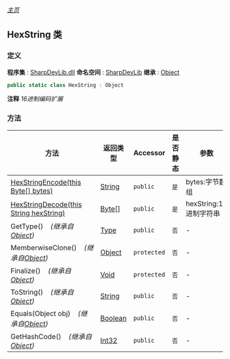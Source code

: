 ###### [主页](./Index.md "主页")
## HexString 类
### 定义
**程序集** : [SharpDevLib.dll](./SharpDevLib.assembly.md "SharpDevLib.dll")
**命名空间** : [SharpDevLib](./SharpDevLib.namespace.md "SharpDevLib")
**继承** : [Object](https://learn.microsoft.com/en-us/dotnet/api/system.object "Object")
``` csharp
public static class HexString : Object
```
**注释**
*16进制编码扩展*

### 方法
|方法|返回类型|Accessor|是否静态|参数|
|---|---|---|---|---|
|[HexStringEncode(this Byte[] bytes)](./SharpDevLib.HexString.HexStringEncode.thisByte.md "HexStringEncode(this Byte[] bytes)")|[String](https://learn.microsoft.com/en-us/dotnet/api/system.string "String")|`public`|`是`|bytes:字节数组|
|[HexStringDecode(this String hexString)](./SharpDevLib.HexString.HexStringDecode.thisString.md "HexStringDecode(this String hexString)")|[Byte\[\]](https://learn.microsoft.com/en-us/dotnet/api/system.byte[] "Byte\[\]")|`public`|`是`|hexString:16进制字符串|
|GetType()&nbsp;&nbsp;&nbsp;&nbsp;*(继承自[Object](https://learn.microsoft.com/en-us/dotnet/api/system.object "Object"))*|[Type](https://learn.microsoft.com/en-us/dotnet/api/system.type "Type")|`public`|`否`|-|
|MemberwiseClone()&nbsp;&nbsp;&nbsp;&nbsp;*(继承自[Object](https://learn.microsoft.com/en-us/dotnet/api/system.object "Object"))*|[Object](https://learn.microsoft.com/en-us/dotnet/api/system.object "Object")|`protected`|`否`|-|
|Finalize()&nbsp;&nbsp;&nbsp;&nbsp;*(继承自[Object](https://learn.microsoft.com/en-us/dotnet/api/system.object "Object"))*|[Void](https://learn.microsoft.com/en-us/dotnet/api/system.void "Void")|`protected`|`否`|-|
|ToString()&nbsp;&nbsp;&nbsp;&nbsp;*(继承自[Object](https://learn.microsoft.com/en-us/dotnet/api/system.object "Object"))*|[String](https://learn.microsoft.com/en-us/dotnet/api/system.string "String")|`public`|`否`|-|
|Equals(Object obj)&nbsp;&nbsp;&nbsp;&nbsp;*(继承自[Object](https://learn.microsoft.com/en-us/dotnet/api/system.object "Object"))*|[Boolean](https://learn.microsoft.com/en-us/dotnet/api/system.boolean "Boolean")|`public`|`否`|-|
|GetHashCode()&nbsp;&nbsp;&nbsp;&nbsp;*(继承自[Object](https://learn.microsoft.com/en-us/dotnet/api/system.object "Object"))*|[Int32](https://learn.microsoft.com/en-us/dotnet/api/system.int32 "Int32")|`public`|`否`|-|

